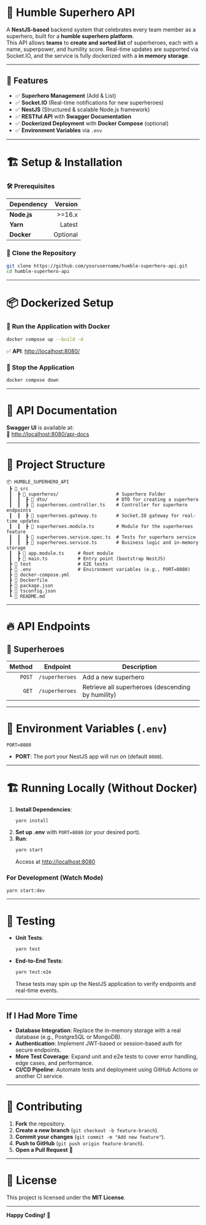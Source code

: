 # 🦸 Humble Superhero API

A **NestJS-based** backend system that celebrates every team member as a superhero, built for a **humble superhero platform**.   
This API allows **teams** to **create and sorted list** of superheroes, each with a name, superpower, and humility score. Real-time updates are supported via Socket.IO, and the service is fully dockerized with a **in memory storage**.

---

## 🎯 Features

- ✅ **Superhero Management** (Add & List)
- ✅ **Socket.IO** (Real-time notifications for new superheroes)
- ✅ **NestJS** (Structured & scalable Node.js framework)
- ✅ **RESTful API** with **Swagger Documentation**
- ✅ **Dockerized Deployment** with **Docker Compose** (optional)
- ✅ **Environment Variables** via `.env`

---

# 🏗️ Setup & Installation

### 🛠️ Prerequisites

| Dependency  | Version |
|-------------|--------:|
| **Node.js** | >=16.x  |
| **Yarn**    | Latest  |
| **Docker**  | Optional|

### 🔹 Clone the Repository

```bash
git clone https://github.com/yourusername/humble-superhero-api.git  
cd humble-superhero-api
```
---

# 📦 Dockerized Setup

### 🚀 Run the Application with Docker

```bash
docker compose up --build -d
```
✅ **API**: [http://localhost:8080/](http://localhost:8080/)  

### 🛑 Stop the Application

```bash
docker compose down
```

---

# 📖 API Documentation

**Swagger UI** is available at:  
🔗 [http://localhost:8080/api-docs](http://localhost:8080/api-docs)

---

# 📂 Project Structure

```
📦 HUMBLE_SUPERHERO_API
 ┣ 📂 src
 ┃  ┣ 📂 superheros/                     # Superhero Folder
 ┃  ┃  ┣ 📂 dto/                         # DTO for creating a superhero
 ┃  ┃  ┣ 📜 superheroes.controller.ts    # Controller for superhero endpoints
 ┃  ┃  ┣ 📜 superheroes.gateway.ts       # Socket.IO gateway for real-time updates
 ┃  ┃  ┣ 📜 superheroes.module.ts        # Module for the superheroes feature
 ┃  ┃  ┣ 📜 superheroes.service.spec.ts  # Tests for superhero service
 ┃  ┃  ┣ 📜 superheroes.service.ts       # Business logic and in-memory storage
 ┃  ┣ 📜 app.module.ts     # Root module
 ┃  ┣ 📜 main.ts           # Entry point (bootstrap NestJS)
 ┣ 📂 test                 # E2E tests
 ┣ 📜 .env                 # Environment variables (e.g., PORT=8080)
 ┣ 📜 docker-compose.yml
 ┣ 📜 Dockerfile
 ┣ 📜 package.json
 ┣ 📜 tsconfig.json
 ┗ 📜 README.md
```
---

# 🔥 API Endpoints

## 🦸 Superheroes

| Method | Endpoint        | Description                              |
|-------:|-----------------|------------------------------------------|
| `POST` | `/superheroes`  | Add a new superhero                      |
| `GET`  | `/superheroes`  | Retrieve all superheroes (descending by humility) |

---

# 🔑 Environment Variables (`.env`)

```env
PORT=8080
```

- **PORT**: The port your NestJS app will run on (default `8080`).  

---

# 🏗️ Running Locally (Without Docker)

1. **Install Dependencies**:
   ```bash
   yarn install
   ```
2. **Set up .env** with `PORT=8080` (or your desired port).
3. **Run**:
   ```bash
   yarn start
   ```
   Access at [http://localhost:8080](http://localhost:8080)

### For Development (Watch Mode)

```bash
yarn start:dev
```

---

# 🔧 Testing

- **Unit Tests**:  
  ```bash
  yarn test
  ```
- **End-to-End Tests**:  
  ```bash
  yarn test:e2e
  ```
  These tests may spin up the NestJS application to verify endpoints and real-time events.

---

## If I Had More Time

- **Database Integration**: Replace the in-memory storage with a real database (e.g., PostgreSQL or MongoDB).
- **Authentication**: Implement JWT-based or session-based auth for secure endpoints.
- **More Test Coverage**: Expand unit and e2e tests to cover error handling, edge cases, and performance.
- **CI/CD Pipeline**: Automate tests and deployment using GitHub Actions or another CI service.

---
# 🤝 Contributing

1. **Fork** the repository.  
2. **Create a new branch** (`git checkout -b feature-branch`).  
3. **Commit your changes** (`git commit -m "Add new feature"`).  
4. **Push to GitHub** (`git push origin feature-branch`).  
5. **Open a Pull Request** 🎉

---

# 📜 License

This project is licensed under the **MIT License**.

---

**Happy Coding!** 🦸
